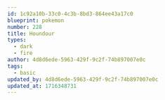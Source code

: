 ```yaml
---
id: 1c92a10b-33c0-4c3b-8bd3-864ee43a17c0
blueprint: pokemon
number: 228
title: Houndour
types:
  - dark
  - fire
author: 4d8d6ede-5963-429f-9c2f-74b897007e0c
tags:
  - basic
updated_by: 4d8d6ede-5963-429f-9c2f-74b897007e0c
updated_at: 1716348731
---
```

